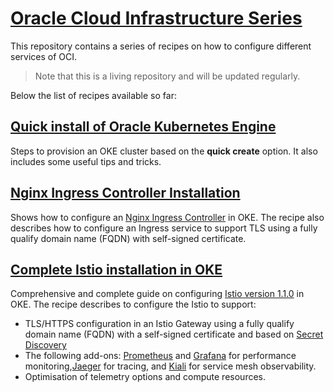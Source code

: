 # [Oracle Cloud Infrastructure Series](https://cloud.oracle.com/en_US/cloud-infrastructure)

This repository contains a series of recipes on how to configure different services
of OCI.

> Note that this is a living repository and will be updated regularly.

Below the list of recipes available so far:

## [Quick install of Oracle Kubernetes Engine](https://luisw19.github.io/oci-series/oke-install/)

Steps to provision an OKE cluster based on the **quick create** option. It also includes some useful tips and tricks.

## [Nginx Ingress Controller Installation](https://luisw19.github.io/oci-series/oke-ingress/)

Shows how to configure an [Nginx Ingress Controller]((https://kubernetes.github.io/ingress-nginx/)) in OKE. The recipe also describes how to configure an Ingress service to support TLS using a fully qualify domain name (FQDN) with self-signed certificate.

## [Complete Istio installation in OKE](https://luisw19.github.io/oci-series/oke-istio/)

Comprehensive and complete guide on configuring [Istio version 1.1.0](https://github.com/istio/istio/releases/tag/1.2.5) in OKE. The recipe describes to configure the Istio to support:

- TLS/HTTPS configuration in an Istio Gateway using a fully qualify domain name (FQDN) with a self-signed certificate and based on  [Secret Discovery](https://istio.io/docs/tasks/traffic-management/ingress/secure-ingress-sds/)
- The following add-ons: [Prometheus](https://istio.io/docs/tasks/telemetry/metrics/querying-metrics/) and [Grafana](https://istio.io/docs/tasks/telemetry/using-istio-dashboard/) for performance monitoring,[Jaeger](https://istio.io/docs/tasks/telemetry/distributed-tracing/jaeger/) for tracing, and [Kiali](https://istio.io/docs/tasks/telemetry/kiali/) for service mesh observability.
- Optimisation of telemetry options and compute resources.

